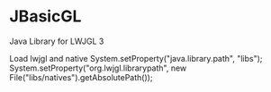 # JBasicGL
Java Library for LWJGL 3

Load lwjgl and native
System.setProperty("java.library.path", "libs");
System.setProperty("org.lwjgl.librarypath", new File("libs/natives").getAbsolutePath());
		